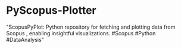 # PyScopus-Plotter
"ScopusPyPlot: Python repository for fetching and plotting data from Scopus , enabling insightful visualizations. #Scopus #Python #DataAnalysis"

